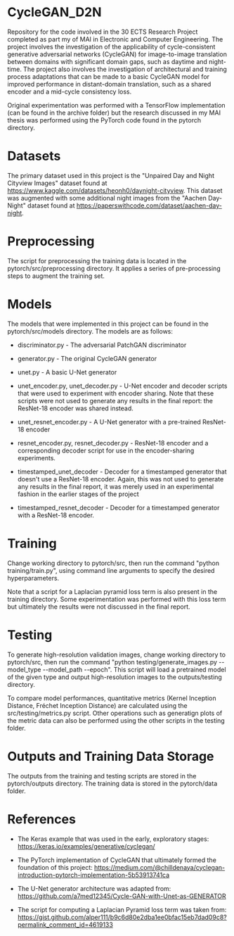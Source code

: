 # CycleGAN_D2N
Repository for the code involved in the 30 ECTS Research Project completed as part my of MAI in Electronic and Computer Engineering. The project involves the investigation of the applicability of cycle-consistent generative adversarial networks (CycleGAN) for image-to-image translation between domains with significant domain gaps, such as daytime and night-time. The project also involves the investigation of architectural and training process adaptations that can be made to a basic CycleGAN model for improved performance in distant-domain translation, such as a shared encoder and a mid-cycle consistency loss. 

Original experimentation was performed with a TensorFlow implementation (can be found in the archive folder) but the research discussed in my MAI thesis was performed using the PyTorch code found in the pytorch directory. 

# Datasets

The primary dataset used in this project is the "Unpaired Day and Night Cityview Images" dataset found at https://www.kaggle.com/datasets/heonh0/daynight-cityview. 
This dataset was augmented with some additional night images from the "Aachen Day-Night" dataset found at https://paperswithcode.com/dataset/aachen-day-night. 

# Preprocessing

The script for preprocessing the training data is located in the pytorch/src/preprocessing directory. It applies a series of pre-processing steps to augment the training set. 

# Models

The models that were implemented in this project can be found in the pytorch/src/models directory. The models are as follows: 

* discriminator.py - The adversarial PatchGAN discriminator

* generator.py - The original CycleGAN generator

* unet.py - A basic U-Net generator

* unet_encoder.py, unet_decoder.py - U-Net encoder and decoder scripts that were used to experiment with encoder sharing. Note that these scripts were not used to generate any results in the final report: the ResNet-18 encoder was shared instead. 

* unet_resnet_encoder.py - A U-Net generator with a pre-trained ResNet-18 encoder

* resnet_encoder.py, resnet_decoder.py - ResNet-18 encoder and a corresponding decoder script for use in the encoder-sharing experiments. 

* timestamped_unet_decoder - Decoder for a timestamped generator that doesn't use a ResNet-18 encoder. Again, this was not used to generate any results in the final report, it was merely used in an experimental fashion in the earlier stages of the project

* timestamped_resnet_decoder - Decoder for a timestamped generator with a ResNet-18 encoder. 

# Training

Change working directory to pytorch/src, then run the command "python training/train.py", using command line arguments to specify the desired hyperparameters. 

Note that a script for a Laplacian pyramid loss term is also present in the training directory. Some experimentation was performed with this loss term but ultimately the results were not discussed in the final report. 

# Testing

To generate high-resolution validation images, change working directory to pytorch/src, then run the command "python testing/generate_images.py --model_type --model_path --epoch". This script will load a pretrained model of the given type and output high-resolution images to the outputs/testing directory. 

To compare model performances, quantitative metrics (Kernel Inception Distance, Fréchet Inception Distance) are calculated using the src/testing/metrics.py script. Other operations such as generatign plots of the metric data can also be performed using the other scripts in the testing folder. 

# Outputs and Training Data Storage

The outputs from the training and testing scripts are stored in the pytorch/outputs directory. The training data is stored in the pytorch/data folder. 

# References

* The Keras example that was used in the early, exploratory stages: https://keras.io/examples/generative/cyclegan/ 

* The PyTorch implementation of CycleGAN that ultimately formed the foundation of this project: https://medium.com/@chilldenaya/cyclegan-introduction-pytorch-implementation-5b53913741ca

* The U-Net generator architecture was adapted from: https://github.com/a7med12345/Cycle-GAN-with-Unet-as-GENERATOR


* The script for computing a Laplacian Pyramid loss term was taken from: https://gist.github.com/alper111/b9c6d80e2dba1ee0bfac15eb7dad09c8?permalink_comment_id=4619133 
